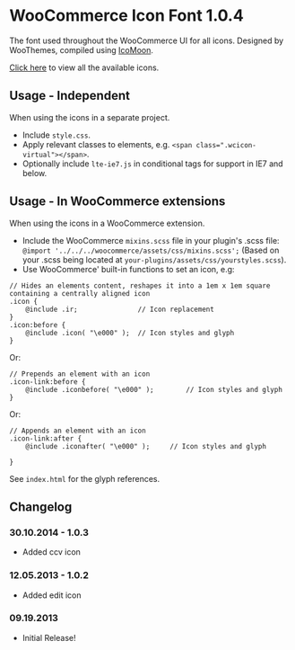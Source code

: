 # WooCommerce Icon Font 1.0.4
The font used throughout the WooCommerce UI for all icons. Designed by WooThemes, compiled using [IcoMoon](http://icomoon.io/).

[Click here](https://rawgit.com/woothemes/woocommerce-icons/master/demo.html) to view all the available icons.

## Usage - Independent
When using the icons in a separate project.
* Include `style.css`.
* Apply relevant classes to elements, e.g. `<span class=".wcicon-virtual"></span>`.
* Optionally include `lte-ie7.js` in conditional tags for support in IE7 and below.

## Usage - In WooCommerce extensions
When using the icons in a WooCommerce extension.
* Include the WooCommerce `mixins.scss` file in your plugin's .scss file: `@import '../../../woocommerce/assets/css/mixins.scss';` (Based on your .scss being located at `your-plugins/assets/css/yourstyles.scss`).
* Use WooCommerce' built-in functions to set an icon, e.g:

```
// Hides an elements content, reshapes it into a 1em x 1em square containing a centrally aligned icon
.icon {
    @include .ir; 				// Icon replacement
}
.icon:before {
    @include .icon( "\e000" ); 	// Icon styles and glyph
}
```

Or:

```
// Prepends an element with an icon
.icon-link:before {
    @include .iconbefore( "\e000" );		// Icon styles and glyph
}
```

Or:

```
// Appends an element with an icon
.icon-link:after {
    @include .iconafter( "\e000" );		// Icon styles and glyph

}
```

See `index.html` for the glyph references.

## Changelog

### 30.10.2014 - 1.0.3
* Added ccv icon

### 12.05.2013 - 1.0.2
* Added edit icon

### 09.19.2013
* Initial Release!
